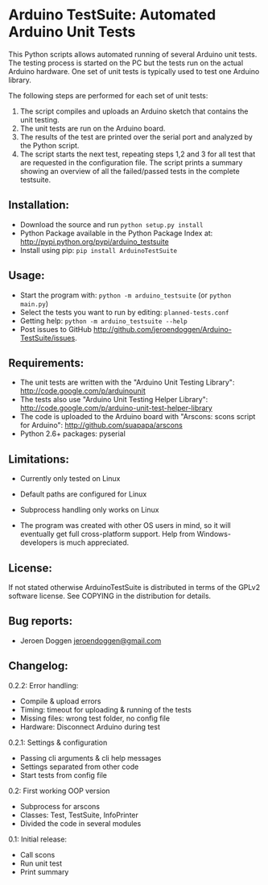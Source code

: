 Arduino TestSuite: Automated Arduino Unit Tests
===============================================
This Python scripts allows automated running of several Arduino unit tests.
The testing process is started on the PC but the tests run on the actual Arduino hardware.
One set of unit tests is typically used to test one Arduino library.

The following steps are performed for each set of unit tests:
 1. The script compiles and uploads an Arduino sketch that contains the unit testing.
 2. The unit tests are run on the Arduino board.
 3. The results of the test are printed over the serial port and analyzed by the Python script.
 4. The script starts the next test, repeating steps 1,2 and 3 for all test that are requested in the configuration file.
    The script prints a summary showing an overview of all the failed/passed tests in the complete testsuite.

Installation:
-------------
 * Download the source and run ``python setup.py install``
 * Python Package available in the Python Package Index at: http://pypi.python.org/pypi/arduino_testsuite
 * Install using pip: ``pip install ArduinoTestSuite``

Usage:
------
 * Start the program with: ``python -m arduino_testsuite`` (or ``python main.py``)
 * Select the tests you want to run by editing: ``planned-tests.conf``
 * Getting help: ``python -m arduino_testsuite --help``
 * Post issues to GitHub <http://github.com/jeroendoggen/Arduino-TestSuite/issues>.

Requirements:
-------------
 * The unit tests are written with the "Arduino Unit Testing Library": http://code.google.com/p/arduinounit
 * The tests also use "Arduino Unit Testing Helper Library": http://code.google.com/p/arduino-unit-test-helper-library
 * The code is uploaded to the Arduino board with "Arscons: scons script for Arduino": http://github.com/suapapa/arscons
 * Python 2.6+ packages: pyserial

Limitations:
------------
 * Currently only tested on Linux

  * Default paths are configured for Linux
  * Subprocess handling only works on Linux

 * The program was created with other OS users in mind, so it will eventually get full cross-platform support. Help from Windows-developers is much appreciated.

License:
--------
If not stated otherwise ArduinoTestSuite is distributed in terms of the GPLv2 software license.
See COPYING in the distribution for details.

Bug reports:
------------
 * Jeroen Doggen <jeroendoggen@gmail.com>

Changelog:
----------
0.2.2: Error handling:
 * Compile & upload errors
 * Timing: timeout for uploading & running of the tests
 * Missing files: wrong test folder, no config file
 * Hardware: Disconnect Arduino during test

0.2.1: Settings & configuration
 * Passing cli arguments & cli help messages
 * Settings separated from other code
 * Start tests from config file

0.2: First working OOP version
 * Subprocess for arscons
 * Classes: Test, TestSuite, InfoPrinter
 * Divided the code in several modules

0.1: Initial release:
 * Call scons
 * Run unit test
 * Print summary
